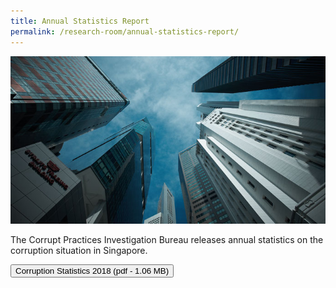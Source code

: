 ```yaml
---
title: Annual Statistics Report
permalink: /research-room/annual-statistics-report/
---
```



<img src="/images/research-rm_cpib-buildings-sg.jpg" alt="Annual Statistics Report">

The Corrupt Practices Investigation Bureau releases annual statistics on the corruption situation in Singapore.

<a href="/files/CPIB_PR_Corruption_Stats_2018.pdf" target="_blank">
    <button>Corruption Statistics 2018 (pdf - 1.06 MB)</button>
</a>

